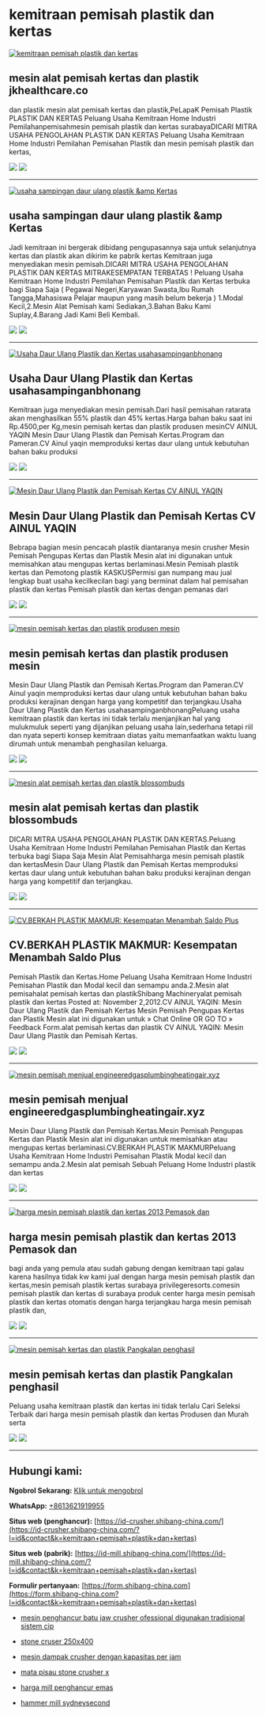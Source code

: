 # kemitraan pemisah plastik dan kertas

<a href="https://swt.shibang-china.com/?l=id&img&k=kemitraan+pemisah+plastik+dan+kertas" target="_blank">![kemitraan pemisah plastik dan kertas](http://static.shibang-china.com/all-800x300/1301.jpg)</a>

## mesin alat pemisah kertas dan plastik jkhealthcare.co
dan plastik mesin alat pemisah kertas dan plastik,PeLapaK Pemisah Plastik PLASTIK DAN KERTAS Peluang Usaha Kemitraan Home Industri Pemilahanpemisahmesin pemisah plastik dan kertas surabayaDICARI MITRA USAHA PENGOLAHAN PLASTIK DAN KERTAS Peluang Usaha Kemitraan Home Industri Pemilahan Pemisahan Plastik dan mesin pemisah plastik dan kertas,


<a href="https://whatsapp.shibangsoft.com/WhatsApp.php" target="_blank" title="WhatsApp">![](http://static.shibang-china.com/icon/whatsapp.png)</a> <a href="https://swt.shibang-china.com/?l=id&icon&k=kemitraan+pemisah+plastik+dan+kertas" target="_blank">![](http://static.shibang-china.com/icon/chat-id.png)</a>

---

<a href="https://swt.shibang-china.com/?l=id&img&k=kemitraan+pemisah+plastik+dan+kertas" target="_blank">![usaha sampingan daur ulang plastik &amp Kertas](http://static.shibang-china.com/all-800x300/1092.jpg)</a>

## usaha sampingan daur ulang plastik &amp Kertas
Jadi kemitraan ini bergerak dibidang pengupasannya saja untuk selanjutnya kertas dan plastik akan dikirim ke pabrik kertas Kemitraan juga menyediakan mesin pemisah.DICARI MITRA USAHA PENGOLAHAN PLASTIK DAN KERTAS MITRAKESEMPATAN TERBATAS ! Peluang Usaha Kemitraan Home Industri Pemilahan Pemisahan Plastik dan Kertas terbuka bagi Siapa Saja ( Pegawai Negeri,Karyawan Swasta,Ibu Rumah Tangga,Mahasiswa Pelajar maupun yang masih belum bekerja ) 1.Modal Kecil,2.Mesin Alat Pemisah kami Sediakan,3.Bahan Baku Kami Suplay,4.Barang Jadi Kami Beli Kembali.


<a href="https://whatsapp.shibangsoft.com/WhatsApp.php" target="_blank" title="WhatsApp">![](http://static.shibang-china.com/icon/whatsapp.png)</a> <a href="https://swt.shibang-china.com/?l=id&icon&k=kemitraan+pemisah+plastik+dan+kertas" target="_blank">![](http://static.shibang-china.com/icon/chat-id.png)</a>

---

<a href="https://swt.shibang-china.com/?l=id&img&k=kemitraan+pemisah+plastik+dan+kertas" target="_blank">![Usaha Daur Ulang Plastik dan Kertas usahasampinganbhonang](http://static.shibang-china.com/all-800x300/1472.jpg)</a>

## Usaha Daur Ulang Plastik dan Kertas usahasampinganbhonang
Kemitraan juga menyediakan mesin pemisah.Dari hasil pemisahan ratarata akan menghasilkan 55% plastik dan 45% kertas.Harga bahan baku saat ini Rp.4500,per Kg,mesin pemisah kertas dan plastik produsen mesinCV AINUL YAQIN Mesin Daur Ulang Plastik dan Pemisah Kertas.Program dan Pameran.CV Ainul yaqin memproduksi kertas daur ulang untuk kebutuhan bahan baku produksi


<a href="https://whatsapp.shibangsoft.com/WhatsApp.php" target="_blank" title="WhatsApp">![](http://static.shibang-china.com/icon/whatsapp.png)</a> <a href="https://swt.shibang-china.com/?l=id&icon&k=kemitraan+pemisah+plastik+dan+kertas" target="_blank">![](http://static.shibang-china.com/icon/chat-id.png)</a>

---

<a href="https://swt.shibang-china.com/?l=id&img&k=kemitraan+pemisah+plastik+dan+kertas" target="_blank">![Mesin Daur Ulang Plastik dan Pemisah Kertas CV AINUL YAQIN](http://static.shibang-china.com/all-800x300/1479.jpg)</a>

## Mesin Daur Ulang Plastik dan Pemisah Kertas CV AINUL YAQIN
Bebrapa bagian mesin pencacah plastik diantaranya mesin crusher Mesin Pemisah Pengupas Kertas dan Plastik Mesin alat ini digunakan untuk memisahkan atau mengupas kertas berlaminasi.Mesin Pemisah plastik kertas dan Pemotong plastik KASKUSPermisi gan numpang mau jual lengkap buat usaha kecilkecilan bagi yang berminat dalam hal pemisahan plastik dan kertas Pemisah plastik dan kertas dengan pemanas dari


<a href="https://whatsapp.shibangsoft.com/WhatsApp.php" target="_blank" title="WhatsApp">![](http://static.shibang-china.com/icon/whatsapp.png)</a> <a href="https://swt.shibang-china.com/?l=id&icon&k=kemitraan+pemisah+plastik+dan+kertas" target="_blank">![](http://static.shibang-china.com/icon/chat-id.png)</a>

---

<a href="https://swt.shibang-china.com/?l=id&img&k=kemitraan+pemisah+plastik+dan+kertas" target="_blank">![mesin pemisah kertas dan plastik produsen mesin](http://static.shibang-china.com/all-800x300/326.jpg)</a>

## mesin pemisah kertas dan plastik produsen mesin
Mesin Daur Ulang Plastik dan Pemisah Kertas.Program dan Pameran.CV Ainul yaqin memproduksi kertas daur ulang untuk kebutuhan bahan baku produksi kerajinan dengan harga yang kompetitif dan terjangkau.Usaha Daur Ulang Plastik dan Kertas usahasampinganbhonangPeluang usaha kemitraan plastik dan kertas ini tidak terlalu menjanjikan hal yang mulukmuluk seperti yang dijanjikan peluang usaha lain,sederhana tetapi riil dan nyata seperti konsep kemitraan diatas yaitu memanfaatkan waktu luang dirumah untuk menambah penghasilan keluarga.


<a href="https://whatsapp.shibangsoft.com/WhatsApp.php" target="_blank" title="WhatsApp">![](http://static.shibang-china.com/icon/whatsapp.png)</a> <a href="https://swt.shibang-china.com/?l=id&icon&k=kemitraan+pemisah+plastik+dan+kertas" target="_blank">![](http://static.shibang-china.com/icon/chat-id.png)</a>

---

<a href="https://swt.shibang-china.com/?l=id&img&k=kemitraan+pemisah+plastik+dan+kertas" target="_blank">![mesin alat pemisah kertas dan plastik blossombuds](http://static.shibang-china.com/all-800x300/670.jpg)</a>

## mesin alat pemisah kertas dan plastik blossombuds
DICARI MITRA USAHA PENGOLAHAN PLASTIK DAN KERTAS.Peluang Usaha Kemitraan Home Industri Pemilahan Pemisahan Plastik dan Kertas terbuka bagi Siapa Saja Mesin Alat Pemisahharga mesin pemisah plastik dan kertasMesin Daur Ulang Plastik dan Pemisah Kertas memproduksi kertas daur ulang untuk kebutuhan bahan baku produksi kerajinan dengan harga yang kompetitif dan terjangkau.


<a href="https://whatsapp.shibangsoft.com/WhatsApp.php" target="_blank" title="WhatsApp">![](http://static.shibang-china.com/icon/whatsapp.png)</a> <a href="https://swt.shibang-china.com/?l=id&icon&k=kemitraan+pemisah+plastik+dan+kertas" target="_blank">![](http://static.shibang-china.com/icon/chat-id.png)</a>

---

<a href="https://swt.shibang-china.com/?l=id&img&k=kemitraan+pemisah+plastik+dan+kertas" target="_blank">![CV.BERKAH PLASTIK MAKMUR: Kesempatan Menambah Saldo Plus](http://static.shibang-china.com/all-800x300/1116.jpg)</a>

## CV.BERKAH PLASTIK MAKMUR: Kesempatan Menambah Saldo Plus
Pemisah Plastik dan Kertas.Home Peluang Usaha Kemitraan Home Industri Pemisahan Plastik dan Modal kecil dan semampu anda.2.Mesin alat pemisahalat pemisah kertas dan plastikShibang Machineryalat pemisah plastik dan kertas Posted at: November 2,2012.CV AINUL YAQIN: Mesin Daur Ulang Plastik dan Pemisah Kertas Mesin Pemisah Pengupas Kertas dan Plastik Mesin alat ini digunakan untuk » Chat Online OR GO TO » Feedback Form.alat pemisah kertas dan plastik CV AINUL YAQIN: Mesin Daur Ulang Plastik dan Pemisah Kertas.


<a href="https://whatsapp.shibangsoft.com/WhatsApp.php" target="_blank" title="WhatsApp">![](http://static.shibang-china.com/icon/whatsapp.png)</a> <a href="https://swt.shibang-china.com/?l=id&icon&k=kemitraan+pemisah+plastik+dan+kertas" target="_blank">![](http://static.shibang-china.com/icon/chat-id.png)</a>

---

<a href="https://swt.shibang-china.com/?l=id&img&k=kemitraan+pemisah+plastik+dan+kertas" target="_blank">![mesin pemisah menjual engineeredgasplumbingheatingair.xyz](http://static.shibang-china.com/all-800x300/506.jpg)</a>

## mesin pemisah menjual engineeredgasplumbingheatingair.xyz
Mesin Daur Ulang Plastik dan Pemisah Kertas.Mesin Pemisah Pengupas Kertas dan Plastik Mesin alat ini digunakan untuk memisahkan atau mengupas kertas berlaminasi.CV.BERKAH PLASTIK MAKMURPeluang Usaha Kemitraan Home Industri Pemisahan Plastik Modal kecil dan semampu anda.2.Mesin alat pemisah Sebuah Peluang Home Industri plastik dan kertas


<a href="https://whatsapp.shibangsoft.com/WhatsApp.php" target="_blank" title="WhatsApp">![](http://static.shibang-china.com/icon/whatsapp.png)</a> <a href="https://swt.shibang-china.com/?l=id&icon&k=kemitraan+pemisah+plastik+dan+kertas" target="_blank">![](http://static.shibang-china.com/icon/chat-id.png)</a>

---

<a href="https://swt.shibang-china.com/?l=id&img&k=kemitraan+pemisah+plastik+dan+kertas" target="_blank">![harga mesin pemisah plastik dan kertas 2013 Pemasok dan](http://static.shibang-china.com/all-800x300/819.jpg)</a>

## harga mesin pemisah plastik dan kertas 2013 Pemasok dan
bagi anda yang pemula atau sudah gabung dengan kemitraan tapi galau karena hasilnya tidak kw kami jual dengan harga mesin pemisah plastik dan kertas,mesin pemisah plastik kertas surabaya privilegeresorts.comesin pemisah plastik dan kertas di surabaya produk center harga mesin pemisah plastik dan kertas otomatis dengan harga terjangkau harga mesin pemisah plastik dan,


<a href="https://whatsapp.shibangsoft.com/WhatsApp.php" target="_blank" title="WhatsApp">![](http://static.shibang-china.com/icon/whatsapp.png)</a> <a href="https://swt.shibang-china.com/?l=id&icon&k=kemitraan+pemisah+plastik+dan+kertas" target="_blank">![](http://static.shibang-china.com/icon/chat-id.png)</a>

---

<a href="https://swt.shibang-china.com/?l=id&img&k=kemitraan+pemisah+plastik+dan+kertas" target="_blank">![mesin pemisah kertas dan plastik Pangkalan penghasil](http://static.shibang-china.com/all-800x300/1335.jpg)</a>

## mesin pemisah kertas dan plastik Pangkalan penghasil
Peluang usaha kemitraan plastik dan kertas ini tidak terlalu Cari Seleksi Terbaik dari harga mesin pemisah plastik dan kertas Produsen dan Murah serta

<a href="https://whatsapp.shibangsoft.com/WhatsApp.php" target="_blank" title="WhatsApp">![](http://static.shibang-china.com/icon/whatsapp.png)</a> <a href="https://swt.shibang-china.com/?l=id&icon&k=kemitraan+pemisah+plastik+dan+kertas" target="_blank">![](http://static.shibang-china.com/icon/chat-id.png)</a>

---
## Hubungi kami:

**Ngobrol Sekarang:** [Klik untuk mengobrol](https://swt.shibang-china.com?l=id&contact&k=kemitraan+pemisah+plastik+dan+kertas)

**WhatsApp:**  [+8613621919955](https://whatsapp.shibangsoft.com/WhatsApp.php)

**Situs web (penghancur):** [https://id-crusher.shibang-china.com/](https://id-crusher.shibang-china.com/?l=id&contact&k=kemitraan+pemisah+plastik+dan+kertas)

**Situs web (pabrik):** [https://id-mill.shibang-china.com/](https://id-mill.shibang-china.com/?l=id&contact&k=kemitraan+pemisah+plastik+dan+kertas)

**Formulir pertanyaan:** [https://form.shibang-china.com](https://form.shibang-china.com?l=id&contact&k=kemitraan+pemisah+plastik+dan+kertas)

* [mesin penghancur batu jaw crusher ofessional digunakan tradisional sistem cip](../48/mesin%20penghancur%20batu%20jaw%20crusher%20ofessional%20digunakan%20tradisional%20sistem%20cip.md)

* [stone cruser 250x400](../43/stone%20cruser%20250x400.md)

* [mesin dampak crusher dengan kapasitas per jam](../48/mesin%20dampak%20crusher%20dengan%20kapasitas%20per%20jam.md)

* [mata pisau stone crusher x](../50/mata%20pisau%20stone%20crusher%20x.md)

* [harga mill penghancur emas](../44/harga%20mill%20penghancur%20emas.md)

* [hammer mill sydneysecond](../48/hammer%20mill%20sydneysecond.md)